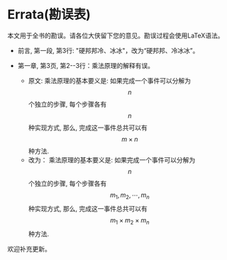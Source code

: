 # Errata(勘误表)

本文用于全书的勘误。请各位大侠留下您的意见。勘误过程会使用LaTeX语法。

* 前言, 第一段, 第3行: "硬邦邦冷、冰冰"，改为“硬邦邦、冷冰冰”。

* 第一章, 第3页, 第2--3行：乘法原理的解释有误。
  * 原文:  乘法原理的基本要义是:
  如果完成一个事件可以分解为$$n$$个独立的步骤, 每个步骤各有$$n$$种实现方式, 
  那么, 完成这一事件总共可以有$$m \times n$$种方法. 
  * 改为：  乘法原理的基本要义是:
  如果完成一个事件可以分解为$$n$$个独立的步骤, 每个步骤各有$$m_1, m_2, \cdots, m_n$$种实现方式, 
  那么, 完成这一事件总共可以有$$m_1 \times m_2 \times m_n$$种方法. 


欢迎补充更新。
